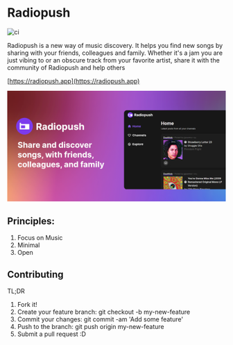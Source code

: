 # Radiopush

![ci](https://github.com/puemos/radiopush/workflows/CI/badge.svg)


Radiopush is a new way of music discovery. It helps you find new songs by sharing with your friends, colleagues and family. Whether it's a jam you are just vibing to or an obscure track from your favorite artist, share it with the community of Radiopush and help others

[https://radiopush.app](https://radiopush.app)

<img src="./priv/static/images/og_image.png" alt="preview" width="600"/>

## Principles:
1. Focus on Music
2. Minimal
3. Open

## Contributing

TL;DR

1. Fork it!
2. Create your feature branch: git checkout -b my-new-feature
3. Commit your changes: git commit -am 'Add some feature'
4. Push to the branch: git push origin my-new-feature
5. Submit a pull request :D


